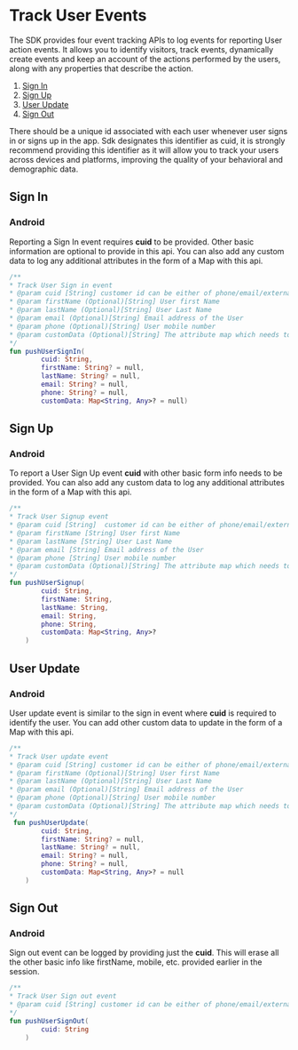 # Track User Events

The SDK provides four event tracking APIs to log events for reporting User action events. It allows you to identify visitors, track events, dynamically create events and keep an account of the actions performed by the users, along with any properties that describe the action.

1. [Sign In](README.md#sign-in) 
2. [Sign Up](README.md#sign-up) 
3. [User Update](README.md#user-update) 
4. [Sign Out](README.md#sign-out) 

There should be a unique id associated with each user whenever user signs in or signs up in the app. Sdk designates this identifier as cuid, it is strongly recommend providing this identifier as it will allow you to track your users across devices and platforms, improving the quality of your behavioral and demographic data.


## Sign In

### Android
Reporting a Sign In event requires **cuid** to be provided. Other basic information are optional to provide in this api. You can also add any custom data to log any additional attributes in the form of a Map with this api.
```kotlin
/**
* Track User Sign in event
* @param cuid [String] customer id can be either of phone/email/externalId
* @param firstName (Optional)[String] User first Name
* @param lastName (Optional)[String] User Last Name
* @param email (Optional)[String] Email address of the User
* @param phone (Optional)[String] User mobile number
* @param customData (Optional)[String] The attribute map which needs to be set for the user
*/
fun pushUserSignIn(
        cuid: String,
        firstName: String? = null,
        lastName: String? = null,
        email: String? = null,
        phone: String? = null,
        customData: Map<String, Any>? = null)

```

## Sign Up

### Android
To report a User Sign Up event **cuid** with other basic form info needs to be provided. You can also add any custom data to log any additional attributes in the form of a Map with this api.

```kotlin
/**
* Track User Signup event
* @param cuid [String]  customer id can be either of phone/email/externalId
* @param firstName [String] User first Name
* @param lastName [String] User Last Name
* @param email [String] Email address of the User
* @param phone [String] User mobile number
* @param customData (Optional)[String] The attribute map which needs to be set for the user
*/
fun pushUserSignup(
        cuid: String,
        firstName: String,
        lastName: String,
        email: String,
        phone: String,
        customData: Map<String, Any>?
    )

```

## User Update
### Android
User update event is similar to the sign in event where **cuid** is required to identify the user. You can add other custom data to update in the form of a Map with this api.

```kotlin
/**
* Track User update event
* @param cuid [String] customer id can be either of phone/email/externalId
* @param firstName (Optional)[String] User first Name
* @param lastName (Optional)[String] User Last Name
* @param email (Optional)[String] Email address of the User
* @param phone (Optional)[String] User mobile number
* @param customData (Optional)[String] The attribute map which needs to be set for the user
*/
 fun pushUserUpdate(
        cuid: String,
        firstName: String? = null,
        lastName: String? = null,
        email: String? = null,
        phone: String? = null,
        customData: Map<String, Any>? = null
    ) 

```


## Sign Out

### Android
Sign out event can be logged by providing just the **cuid**. This will erase all the other basic info like firstName, mobile, etc. provided earlier in the session. 

```kotlin
/**
* Track User Sign out event
* @param cuid [String] customer id can be either of phone/email/externalId
*/
fun pushUserSignOut(
        cuid: String
    )

```
